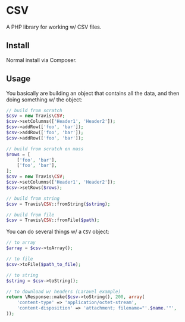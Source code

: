 # CSV

A PHP library for working w/ CSV files.

## Install

Normal install via Composer.

## Usage

You basically are building an object that contains all the data, and then doing something w/ the object:

```php
// build from scratch
$csv = new Travis\CSV;
$csv->setColumns(['Header1', 'Header2']);
$csv->addRow(['foo', 'bar']);
$csv->addRow(['foo', 'bar']);
$csv->addRow(['foo', 'bar']);

// build from scratch en mass
$rows = [
    ['foo', 'bar'],
    ['foo', 'bar'],
];
$csv = new Travis\CSV;
$csv->setColumns(['Header1', 'Header2']);
$csv->setRows($rows);

// build from string
$csv = Travis\CSV::fromString($string);

// build from file
$csv = Travis\CSV::fromFile($path);
```

You can do several things w/ a ``CSV`` object:

```php
// to array
$array = $csv->toArray();

// to file
$csv->toFile($path_to_file);

// to string
$string = $csv->toString();

// to download w/ headers (Laravel example)
return \Response::make($csv->toString(), 200, array(
    'content-type' => 'application/octet-stream',
    'content-disposition' => 'attachment; filename="'.$name.'"',
));
```
